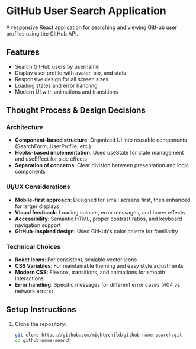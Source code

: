 # GitHub User Search Application


A responsive React application for searching and viewing GitHub user profiles using the GitHub API.

## Features

- Search GitHub users by username
- Display user profile with avatar, bio, and stats
- Responsive design for all screen sizes
- Loading states and error handling
- Modern UI with animations and transitions

## Thought Process & Design Decisions

### Architecture
- **Component-based structure**: Organized UI into reusable components (SearchForm, UserProfile, etc.)
- **Hooks-based implementation**: Used useState for state management and useEffect for side effects
- **Separation of concerns**: Clear division between presentation and logic components

### UI/UX Considerations
- **Mobile-first approach**: Designed for small screens first, then enhanced for larger displays
- **Visual feedback**: Loading spinner, error messages, and hover effects
- **Accessibility**: Semantic HTML, proper contrast ratios, and keyboard navigation support
- **GitHub-inspired design**: Used GitHub's color palette for familiarity

### Technical Choices
- **React Icons**: For consistent, scalable vector icons
- **CSS Variables**: For maintainable theming and easy style adjustments
- **Modern CSS**: Flexbox, transitions, and animations for smooth interactions
- **Error handling**: Specific messages for different error cases (404 vs network errors)

## Setup Instructions

1. Clone the repository:
   ```bash
   git clone https://github.com/mightychild/github-name-search.git
   cd github-name-search